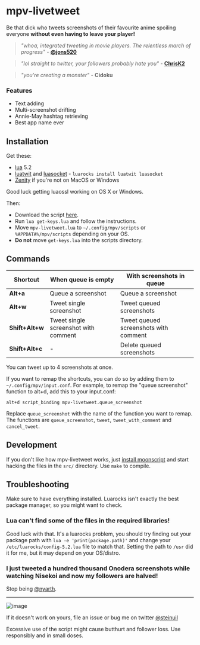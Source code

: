 mpv-livetweet
=============
Be that dick who tweets screenshots of their favourite anime spoiling everyone **without even having to leave your player!**

> *"whoa, integrated tweeting in movie players. The relentless march of progress"* - **[@jons520](https://twitter.com/jons520/status/611668022902697984)**

> *"lol straight to twitter, your followers probably hate you"* - **[ChrisK2](https://github.com/ChrisK2)**

> *"you're creating a monster"* - **Cidoku**

### Features
  * Text adding
  * Multi-screenshot drifting
  * Annie-May hashtag retrieving
  * Best app name ever


Installation
------------
Get these:
- [lua](https://lua.org/) 5.2
- [luatwit](https://github.com/darkstalker/LuaTwit) and [luasocket](http://w3.impa.br/~diego/software/luasocket/) - `luarocks install luatwit luasocket`
- [Zenity](https://wiki.gnome.org/Projects/Zenity) if you're not on MacOS or Windows

Good luck getting luaossl working on OS X or Windows.

Then:
- Download the script [here](https://github.com/steinuil/mpv-livetweet/archive/master.zip).
- Run `lua get-keys.lua` and follow the instructions.
- Move `mpv-livetweet.lua` to `~/.config/mpv/scripts` or `%APPDATA%/mpv/scripts` depending on your OS.
- **Do not** move `get-keys.lua` into the scripts directory.


Commands
--------
| Shortcut        | When queue is empty                  | With screenshots in queue             |
| --------------- | ------------------------------------ | ------------------------------------- |
| **Alt+a**       | Queue a screenshot                   | Queue a screenshot                    |
| **Alt+w**       | Tweet single screenshot              | Tweet queued screenshots              |
| **Shift+Alt+w** | Tweet single screenshot with comment | Tweet queued screenshots with comment |
| **Shift+Alt+c** | -                                    | Delete queued screenshots             |

You can tweet up to 4 screenshots at once.

If you want to remap the shortcuts, you can do so by adding them to `~/.config/mpv/input.conf`. For example, to remap the "queue screenshot" function to alt+d, add this to your input.conf:

```
alt+d script_binding mpv-livetweet.queue_screenshot
```

Replace `queue_screenshot` with the name of the function you want to remap. The functions are `queue_screenshot`, `tweet`, `tweet_with_comment` and `cancel_tweet`.


Development
-----------
If you don't like how mpv-livetweet works, just [install moonscript](http://moonscript.org) and start hacking the files in the `src/` directory. Use `make` to compile.


Troubleshooting
---------------
Make sure to have everything installed. Luarocks isn't exactly the best package manager, so you might want to check.

### Lua can't find some of the files in the required libraries!
Good luck with that. It's a luarocks problem, you should try finding out your package path with `lua -e 'print(package.path)'` and change your `/etc/luarocks/config-5.2.lua` file to match that. Setting the path to `/usr` did it for me, but it may depend on your OS/distro.

### I just tweeted a hundred thousand Onodera screenshots while watching Nisekoi and now my followers are halved!
Stop being [@nyarth](http://twitter.com/nyarth).

---

![image](http://blog.codinghorror.com/content/images/uploads/2007/03/6a0120a85dcdae970b0128776ff992970c-pi.png)

If it doesn't work on yours, file an issue or bug me on twitter [@steinuil](https://twitter.com/steinuil)

Excessive use of the script might cause butthurt and follower loss. Use responsibly and in small doses.
